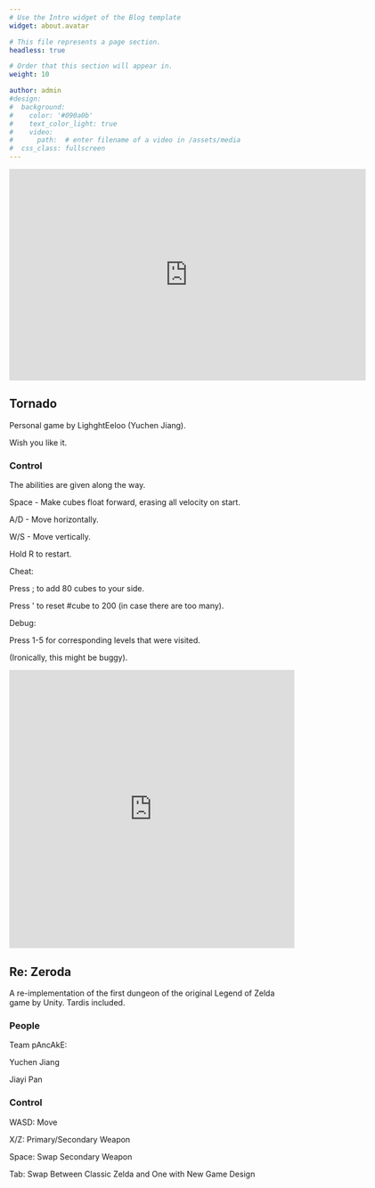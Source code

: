 ```yaml
---
# Use the Intro widget of the Blog template
widget: about.avatar

# This file represents a page section.
headless: true

# Order that this section will appear in.
weight: 10

author: admin
#design:
#  background:
#    color: '#090a0b'
#    text_color_light: true
#    video:
#      path:  # enter filename of a video in /assets/media
#  css_class: fullscreen
---
```


<iframe frameborder="0" src="https://itch.io/embed-upload/6684196?color=333333" allowfullscreen="" width="640" height="380"><a href="https://lighghteeloo.itch.io/tornado">Play Tornado on itch.io</a></iframe>

## Tornado

Personal game by LighghtEeloo (Yuchen Jiang).

Wish you like it.

### Control

The abilities are given along the way.

Space - Make cubes float forward, erasing all velocity on start.

A/D - Move horizontally.

W/S - Move vertically.


Hold R to restart.


Cheat:

Press ; to add 80 cubes to your side.

Press ' to reset #cube to 200 (in case there are too many).


Debug:

Press 1-5 for corresponding levels that were visited.

(Ironically, this might be buggy).



<iframe frameborder="0" src="https://itch.io/embed-upload/6568970?color=333333" allowfullscreen="" width="512" height="500"><a href="https://jiayi-pan.itch.io/zeroda">Play Zeroda on itch.io</a></iframe>

## Re: Zeroda

A re-implementation of the first dungeon of the original Legend of Zelda game by Unity. Tardis included.

### People

Team pAncAkE:

Yuchen Jiang

Jiayi Pan

### Control

WASD: Move

X/Z: Primary/Secondary Weapon

Space: Swap Secondary Weapon

Tab: Swap Between Classic Zelda and One with New Game Design
